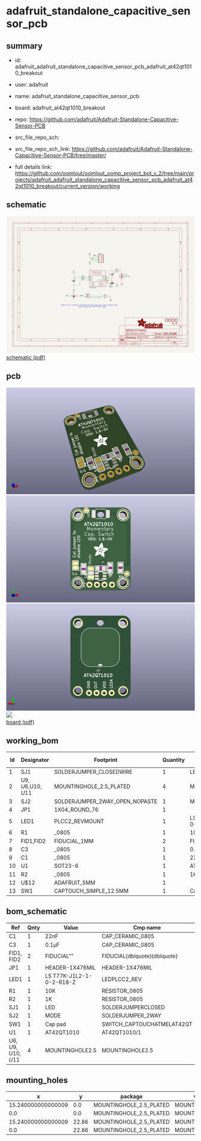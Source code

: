 # adafruit_standalone_capacitive_sensor_pcb
 
## summary 
* id: adafruit_adafruit_standalone_capacitive_sensor_pcb_adafruit_at42qt1010_breakout
* user: adafruit
* name: adafruit_standalone_capacitive_sensor_pcb
* board: adafruit_at42qt1010_breakout
* repo: https://github.com/adafruit/Adafruit-Standalone-Capacitive-Sensor-PCB



* src_file_repo_sch: 
* src_file_repo_sch_link: https://github.com/adafruit/Adafruit-Standalone-Capacitive-Sensor-PCB/tree/master/
* full details link: https://github.com/oomlout/oomlout_oomp_project_bot_v_2/tree/main/projects/adafruit_adafruit_standalone_capacitive_sensor_pcb_adafruit_at42qt1010_breakout/current_version/working  

## schematic  
![](working_schematic_600.png)  
[schematic (pdf)](working_schematic.pdf)  

## pcb  
![](working_3d_600.png) 
![](working_3d_front_600.png)  
![](working_3d_back_600.png)  
![](working_600.png)  
[board (pdf)](working.pdf)  

## working_bom
| Id | Designator | Footprint | Quantity | Designation | Supplier and ref |  | None | 
| --- | --- | --- | --- | --- | --- | --- | --- | 
| 1 | SJ1 | SOLDERJUMPER_CLOSEDWIRE | 1 | LED |  |  | [''] | 
| 2 | U$9,U$6,U$10,U$11 | MOUNTINGHOLE_2.5_PLATED | 4 | MOUNTINGHOLE2.5 |  |  | [''] | 
| 3 | SJ2 | SOLDERJUMPER_2WAY_OPEN_NOPASTE | 1 | MODE |  |  | [''] | 
| 4 | JP1 | 1X04_ROUND_76 | 1 |  |  |  | [''] | 
| 5 | LED1 | PLCC2_REVMOUNT | 1 | LS T77K-J1L2-1-0-2-R18-Z |  |  | [''] | 
| 6 | R1 | _0805 | 1 | 10K |  |  | [''] | 
| 7 | FID1,FID2 | FIDUCIAL_1MM | 2 | FIDUCIAL" |  |  | [''] | 
| 8 | C3 | _0805 | 1 | 0.1µF |  |  | [''] | 
| 9 | C1 | _0805 | 1 | 22nF |  |  | [''] | 
| 10 | U1 | SOT23-6 | 1 | AT42QT1010 |  |  | [''] | 
| 11 | R2 | _0805 | 1 | 1K |  |  | [''] | 
| 12 | U$12 | ADAFRUIT_5MM | 1 |  |  |  | [''] | 
| 13 | SW1 | CAPTOUCH_SIMPLE_12.5MM | 1 | Cap pad |  |  | [''] | 


## bom_schematic
| Ref | Qnty | Value | Cmp name | Footprint | Description | Vendor | DNP | 
| --- | --- | --- | --- | --- | --- | --- | --- | 
| C1 | 1 | 22nF | CAP_CERAMIC_0805 | working:_0805 |  |  |  | 
| C3 | 1 | 0.1µF | CAP_CERAMIC_0805 | working:_0805 |  |  |  | 
| FID1, FID2 | 2 | FIDUCIAL"" | FIDUCIAL{dblquote}{dblquote} | working:FIDUCIAL_1MM |  |  |  | 
| JP1 | 1 | HEADER-1X476MIL | HEADER-1X476MIL | working:1X04_ROUND_76 |  |  |  | 
| LED1 | 1 | LS T77K-J1L2-1-0-2-R18-Z | LEDPLCC2_REV | working:PLCC2_REVMOUNT |  |  |  | 
| R1 | 1 | 10K | RESISTOR_0805 | working:_0805 |  |  |  | 
| R2 | 1 | 1K | RESISTOR_0805 | working:_0805 |  |  |  | 
| SJ1 | 1 | LED | SOLDERJUMPERCLOSED | working:SOLDERJUMPER_CLOSEDWIRE |  |  |  | 
| SJ2 | 1 | MODE | SOLDERJUMPER_2WAY | working:SOLDERJUMPER_2WAY_OPEN_NOPASTE |  |  |  | 
| SW1 | 1 | Cap pad | SWITCH_CAPTOUCHATMELAT42QT | working:CAPTOUCH_SIMPLE_12.5MM |  |  |  | 
| U1 | 1 | AT42QT1010 | AT42QT1010/1 | working:SOT23-6 |  |  |  | 
| U$6, U$9, U$10, U$11 | 4 | MOUNTINGHOLE2.5 | MOUNTINGHOLE2.5 | working:MOUNTINGHOLE_2.5_PLATED |  |  |  | 


## mounting_holes
| x | y | package | value | ref | size | 
| --- | --- | --- | --- | --- | --- | 
| 15.240000000000009 | 0.0 | MOUNTINGHOLE_2.5_PLATED | MOUNTINGHOLE2.5 | U$6 | m3 | 
| 0.0 | 0.0 | MOUNTINGHOLE_2.5_PLATED | MOUNTINGHOLE2.5 | U$9 | m3 | 
| 15.240000000000009 | 22.86 | MOUNTINGHOLE_2.5_PLATED | MOUNTINGHOLE2.5 | U$10 | m3 | 
| 0.0 | 22.86 | MOUNTINGHOLE_2.5_PLATED | MOUNTINGHOLE2.5 | U$11 | m3 | 


